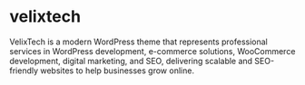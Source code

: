 # velixtech
VelixTech is a modern WordPress theme that represents professional services in WordPress development, e-commerce solutions, WooCommerce development, digital marketing, and SEO, delivering scalable and SEO-friendly websites to help businesses grow online.

